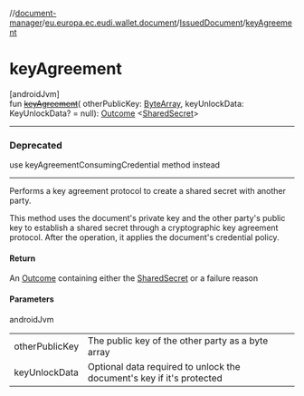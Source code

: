 //[document-manager](../../../index.md)/[eu.europa.ec.eudi.wallet.document](../index.md)/[IssuedDocument](index.md)/[keyAgreement](key-agreement.md)

# keyAgreement

[androidJvm]\
fun [~~keyAgreement~~](key-agreement.md)(
otherPublicKey: [ByteArray](https://kotlinlang.org/api/latest/jvm/stdlib/kotlin-stdlib/kotlin/-byte-array/index.html),
keyUnlockData: KeyUnlockData? = null): [Outcome](../-outcome/index.md)
&lt;[SharedSecret](../-shared-secret/index.md)&gt;

---

### Deprecated

use keyAgreementConsumingCredential method instead

---

Performs a key agreement protocol to create a shared secret with another party.

This method uses the document's private key and the other party's public key to establish a shared secret through a cryptographic key agreement protocol. After the operation, it applies the document's credential policy.

#### Return

An [Outcome](../-outcome/index.md) containing either the [SharedSecret](../-shared-secret/index.md) or a failure reason

#### Parameters

androidJvm

| | |
|---|---|
| otherPublicKey | The public key of the other party as a byte array |
| keyUnlockData | Optional data required to unlock the document's key if it's protected |

